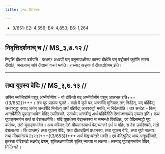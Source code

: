 ```yaml
---
title: २१८ टिप्पणयः

---
```

- 3/651: E2: 4,556; E4: 4,853; E6: 1,264

____________________________________________


## निवृत्तिदर्शनाच् च // MS_३,७.१२ //

निवृत्तिं दीक्षाणां दर्शयति। कथम्? अध्वर्यो यत् पशुनायाक्षीरथ कास्य दीक्षेति यत् षड्ढोतारं जुहोति सास्य दीक्षेति, असत्याम् अपि दीक्षायां वचनं भवति। तस्माद् अङ्गानां दीक्षादक्षिणम् इति।


____________________________________________


## तथा यूपस्य वेदिः // MS_३,७.१३ //

अस्ति ज्योतिष्टोमे पशुर् अग्नीषोमीयः - यो दीक्षितो यद् अग्नीषोमीयं पशुम् आलभत इति+++({3/652})+++। तत्र यूपं प्रकृत्य श्रूयते - वज्रो वै यूपो यद् अन्तर्वेदि मुनियात् तन् निर्दहेत्, यद् बर्हिर्वेद्य् अनवरुद्धः स्याद् अर्धम् अन्तर्वेदि मिनोत्य् अर्धं बहिर्वेद्य् अनवरुद्धो भवति, न निर्दहतीति।
तत्र सन्देहः - किम् अन्तर्वेदीति यूपाङ्गभावेन वेदिर् उपदिश्यते, उतार्धम् अन्तर्वेद्य् अर्धं बहिर्वेदीति देशलक्षणार्थम् उच्यत इति। कथं यूपाङ्गभावेन कथं वा देशलक्षणेति। यदि यूपार्धस्य वेद्यन्तरस्य च सम्बन्धो विवक्षितः, एवं वेदिसम्बद्धो यूपः कर्तव्यः, ततो यूपाङ्गभावेन। अथ यस्मिन् देशे मीयमानस्यार्धं वेद्यभ्यन्तरे ऽर्धं च बहिः, स देश उपदिश्यते, ततो देशलक्षणा।
किं प्राप्तम्? तथा यूपस्य वेदिः, यथा दीक्षादक्षिणं प्रधानस्य, तथा यूपस्य वेदिः, तथा यूपो मातव्यः, तथा मीयमानस्य [३९३]+++({3/653})+++ अर्धं वेद्यभ्यन्तरे भवति। एवं वेदिश्रुतिर् अप्य् अनुग्रहीष्यते, इतरथा वेदिशब्दो लक्षयेद् देशम्, श्रुतिलक्षणाविषये श्रुतिर् न्याय्या न लक्षणा। तस्माद् यूपाङ्गभावेन वेदिर् निर्दिश्यते।